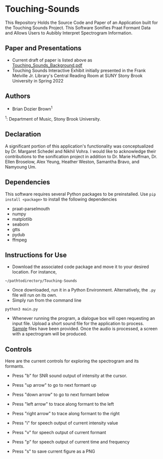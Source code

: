 # Touching-Sounds
This Repository Holds the Source Code and Paper of an Application built for the Touching Sounds Project. This Software Sonifies Praat Formant Data and Allows Users to Aubibly Interpret Spectrogram Information.

## Paper and Presentations
* Current draft of paper is listed above as [Touching_Sounds_Background.pdf](https://github.com/dozierbrown/Touching-Sounds/blob/main/Touching_Sounds_Background.pdf)
* Touching Sounds Interactive Exhibit initially presented in the Frank Melville Jr. Library's Central Reading Room at SUNY Stony Brook University in Spring 2022

## Authors
* Brian Dozier Brown<sup>1</sup>

<sup>1</sup>: Department of Music, Stony Brook University.

## Declaration
A significant portion of this application's functionality was conceptualized by Dr. Margaret Schedel and Nikhil Vohra. I would like to acknowledge their contributions to the sonification project in addition to Dr. Marie Huffman, Dr. Ellen Broselow, Alex Yeung, Heather Weston, Samantha Bravo, and Namyoung Um. 

## Dependencies
This software requires several Python packages to be preinstalled.
Use `pip install <package>` to install the following dependencies
* praat-parselmouth 
* numpy
* matplotlib
* seaborn
* gtts
* pydub
* ffmpeg

## Instructions for Use

* Download the associated code package and move it to your desired location. For instance,
```
~/pathtodirectory/Touching-Sounds
```
* Once downloaded, run it in a Python Environment. Alternatively, the `.py` file will run on its own.
* Simply run from the command line
```
python3 main.py
```
* Whenever running the program, a dialogue box will open requesting an input file. Upload a short sound file for the application to process. [Sample](https://github.com/dozierbrown/Touching-Sounds/tree/main/Samples) files have been provided. Once the audio is processed, a screen with a spectrogram will be produced. 

## Controls
Here are the current controls for exploring the spectrogram and its formants.

* Press "b" for SNR sound output of intensity at the cursor.

* Press "up arrow" to go to next formant up

* Press "down arrow" to go to next formant below

* Press "left arrow" to trace along formant to the left

* Press "right arrow" to trace along formant to the right

* Press "i" for speech output of current intensity value

* Press "v" for speech output of current formant 

* Press "p" for speech output of current time and frequency

* Press "s" to save current figure as a PNG

